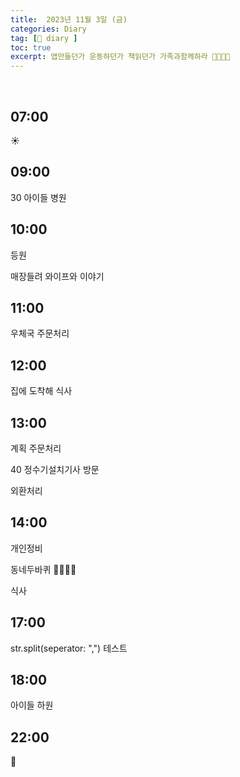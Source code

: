 ```yaml
---
title:  2023년 11월 3일 (금)
categories: Diary
tag: [📒 diary ]
toc: true
excerpt: 앱만들던가 운동하던가 책읽던가 가족과함께하라 🤸🏻🏃🏻
---
```

​
## 07:00

☀️

## 09:00

30 아이들 병원

## 10:00

등원

매장들려 와이프와 이야기

## 11:00

우체국 주문처리

## 12:00

집에 도착해 식사

## 13:00

계획 주문처리

40 정수기설치기사 방문

외환처리

## 14:00

개인정비

동네두바퀴 🤸🏻🏃🏻

식사

## 17:00

str.split(seperator: ",") 테스트

## 18:00

아이들 하원

## 22:00

🌙

<br><br><br>